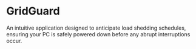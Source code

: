 # GridGuard
An intuitive application designed to anticipate load shedding schedules, ensuring your PC is safely powered down before any abrupt interruptions occur.
